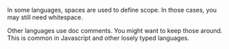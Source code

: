 In some languages, spaces are used to define scope. In those cases, you may still need whitespace.

Other languages use doc comments. You might want to keep those around. This is common in Javascript and other losely typed languages.
